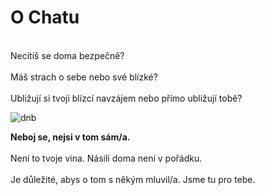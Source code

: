 # O Chatu
\
Necítíš se doma bezpečně?
\
\
Máš strach o sebe nebo své blízké?
\
\
Ubližují si tvoji blízcí navzájem nebo přímo ubližují tobě?

![dnb](resource:assets/images/kluk_pod_posteli.png#1000x150)

**Neboj se, nejsi v tom sám/a.**
\
\
Není to tvoje vina. Násilí doma není v pořádku.
\
\
Je důležité, abys o tom s někým mluvil/a. Jsme tu pro tebe.